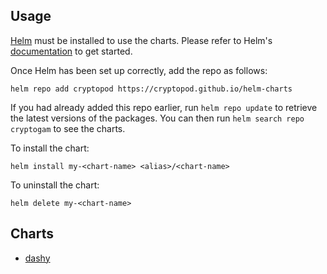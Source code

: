 ## Usage

[Helm](https://helm.sh) must be installed to use the charts.  Please refer to
Helm's [documentation](https://helm.sh/docs) to get started.

Once Helm has been set up correctly, add the repo as follows:

    helm repo add cryptopod https://cryptopod.github.io/helm-charts

If you had already added this repo earlier, run `helm repo update` to retrieve
the latest versions of the packages.  You can then run `helm search repo cryptogam` to see the charts.

To install the <chart-name> chart:

    helm install my-<chart-name> <alias>/<chart-name>

To uninstall the chart:

    helm delete my-<chart-name>

## Charts

- [dashy](./charts/dashy/README.md)

